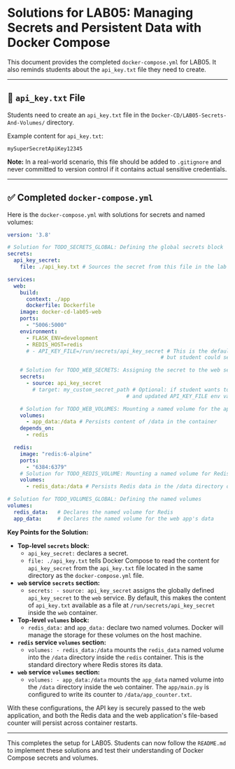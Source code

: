 # Solutions for LAB05: Managing Secrets and Persistent Data with Docker Compose

This document provides the completed `docker-compose.yml` for LAB05. It also reminds students about the `api_key.txt` file they need to create.

---

## 🔑 `api_key.txt` File

Students need to create an `api_key.txt` file in the `Docker-CD/LAB05-Secrets-And-Volumes/` directory.

Example content for `api_key.txt`:
```text
mySuperSecretApiKey12345
```

**Note:** In a real-world scenario, this file should be added to `.gitignore` and never committed to version control if it contains actual sensitive credentials.

---

## ✅ Completed `docker-compose.yml`

Here is the `docker-compose.yml` with solutions for secrets and named volumes:

```yaml
version: '3.8'

# Solution for TODO_SECRETS_GLOBAL: Defining the global secrets block
secrets:
  api_key_secret:
    file: ./api_key.txt # Sources the secret from this file in the lab directory

services:
  web:
    build:
      context: ./app
      dockerfile: Dockerfile
    image: docker-cd-lab05-web
    ports:
      - "5006:5000"
    environment:
      - FLASK_ENV=development
      - REDIS_HOST=redis
      # - API_KEY_FILE=/run/secrets/api_key_secret # This is the default, so not strictly needed to set here
                                                 # but student could set it to a custom path if they also changed target in secrets section

    # Solution for TODO_WEB_SECRETS: Assigning the secret to the web service
    secrets:
      - source: api_key_secret
        # target: my_custom_secret_path # Optional: if student wants to mount it elsewhere than /run/secrets/api_key_secret
                                      # and updated API_KEY_FILE env var in app/main.py or here.

    # Solution for TODO_WEB_VOLUMES: Mounting a named volume for the app's data
    volumes:
      - app_data:/data # Persists content of /data in the container
    depends_on:
      - redis

  redis:
    image: "redis:6-alpine"
    ports:
      - "6384:6379"
    # Solution for TODO_REDIS_VOLUME: Mounting a named volume for Redis data persistence
    volumes:
      - redis_data:/data # Persists Redis data in the /data directory of the container

# Solution for TODO_VOLUMES_GLOBAL: Defining the named volumes
volumes:
  redis_data:   # Declares the named volume for Redis
  app_data:     # Declares the named volume for the web app's data
```

**Key Points for the Solution:**

-   **Top-level `secrets` block:**
    -   `api_key_secret:` declares a secret.
    -   `file: ./api_key.txt` tells Docker Compose to read the content for `api_key_secret` from the `api_key.txt` file located in the same directory as the `docker-compose.yml` file.
-   **`web` service `secrets` section:**
    -   `secrets: - source: api_key_secret` assigns the globally defined `api_key_secret` to the `web` service. By default, this makes the content of `api_key.txt` available as a file at `/run/secrets/api_key_secret` inside the `web` container.
-   **Top-level `volumes` block:**
    -   `redis_data:` and `app_data:` declare two named volumes. Docker will manage the storage for these volumes on the host machine.
-   **`redis` service `volumes` section:**
    -   `volumes: - redis_data:/data` mounts the `redis_data` named volume into the `/data` directory inside the `redis` container. This is the standard directory where Redis stores its data.
-   **`web` service `volumes` section:**
    -   `volumes: - app_data:/data` mounts the `app_data` named volume into the `/data` directory inside the `web` container. The `app/main.py` is configured to write its counter to `/data/app_counter.txt`.

With these configurations, the API key is securely passed to the web application, and both the Redis data and the web application's file-based counter will persist across container restarts.

---

This completes the setup for LAB05. Students can now follow the `README.md` to implement these solutions and test their understanding of Docker Compose secrets and volumes. 